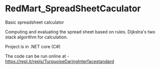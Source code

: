 # RedMart_SpreadSheetCaculator

Basic spreadsheet calculator

Computing and evaluating the spread sheet based on rules. 
Dijkstra's two stack algorithm for calculation.

Project is in .NET core (C#)

The code can be run online at - https://repl.it/repls/TurquoiseDaringInterfacestandard 

